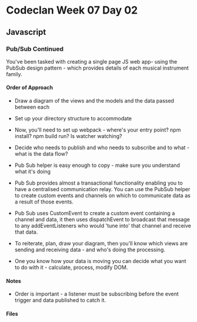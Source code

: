 # Codeclan Week 07 Day 02
## Javascript
### Pub/Sub Continued


You've been tasked with creating a single page JS web app- using the PubSub design pattern - which provides details of each musical instrument family.

#### Order of Approach

* Draw a diagram of the views and the models and the data passed between each

* Set up your directory structure to accommodate

* Now, you'll need to set up webpack - where's your entry point? npm install? npm build run? Is watcher watching?

* Decide who needs to publish and who needs to subscribe and to what - what is the data flow?

* Pub Sub helper is easy enough to copy - make sure you understand what it's doing

* Pub Sub provides almost a transactional functionality enabling you to have a centralised communication relay. You can use the PubSub helper to create custom events and channels on which to communicate data as a result of those events.

* Pub Sub uses CustomEvent to create a custom event containing a channel and data, it then uses dispatchEvent to broadcast that  message to any addEventListeners who would 'tune into' that channel and receive that data.

* To reiterate, plan, draw your diagram, then you'll know which views are sending and receiving data - and who's doing the processing.

* One you know how your data is moving you can decide what you want to do with it - calculate, process, modify DOM.




#### Notes
* Order is important - a listener must be subscribing before the event trigger and data published to catch it.


#### Files
